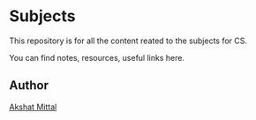 # Subjects

This repository is for all the content reated to the subjects for CS.

You can find notes, resources, useful links here.

## Author

[Akshat Mittal](https://akshatmittal61.github.io/akshatmittal61/)
